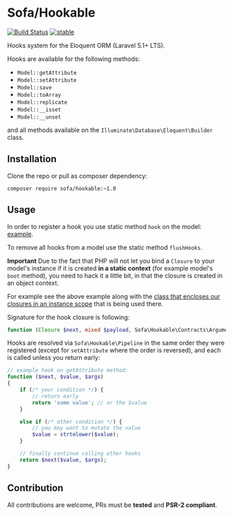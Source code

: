 # Sofa/Hookable

[![Build Status](https://travis-ci.org/jarektkaczyk/hookable.svg)](https://travis-ci.org/jarektkaczyk/hookable) [![stable](https://poser.pugx.org/sofa/hookable/v/stable.svg)](https://packagist.org/packages/sofa/hookable)

Hooks system for the Eloquent ORM (Laravel 5.1+ LTS).

Hooks are available for the following methods:

* `Model::getAttribute`
* `Model::setAttribute`
* `Model::save`
* `Model::toArray`
* `Model::replicate`
* `Model::__isset`
* `Model::__unset`

and all methods available on the `Illuminate\Database\Eloquent\Builder` class.

## Installation

Clone the repo or pull as composer dependency:

```
composer require sofa/hookable:~1.0
```

## Usage

In order to register a hook you use static method `hook` on the model: [example](https://github.com/jarektkaczyk/eloquence/blob/5.1/src/Mappable.php#L42-L56).

To remove all hooks from a model use the static method `flushHooks`.

**Important** Due to the fact that PHP will not let you bind a `Closure` to your model's instance if it is created **in a static context** (for example model's `boot` method), you need to hack it a little bit, in that the closure is created in an object context. 

For example see the above example along with the [class that encloses our closures in an instance scope](https://github.com/jarektkaczyk/eloquence/blob/5.1/src/Mappable/Hooks.php) that is being used there.

Signature for the hook closure is following:

```php
function (Closure $next, mixed $payload, Sofa\Hookable\Contracts\ArgumentBag $args)
```

Hooks are resolved via `Sofa\Hookable\Pipeline` in the same order they were registered (except for `setAttribute` where the order is reversed), and each is called unless you return early:

```php
// example hook on getAttribute method:
function ($next, $value, $args)
{
    if (/* your condition */) {
        // return early
        return 'some value'; // or the $value
    }

    else if (/* other condition */) {
        // you may want to mutate the value
        $value = strtolower($value);
    }

    // finally continue calling other hooks
    return $next($value, $args);
}
```

## Contribution

All contributions are welcome, PRs must be **tested** and **PSR-2 compliant**.
